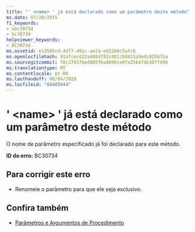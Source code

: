 ```yaml
---
title: "' <name> ' já está declarado como um parâmetro deste método"
ms.date: 07/20/2015
f1_keywords:
- vbc30734
- bc30734
helpviewer_keywords:
- BC30734
ms.assetid: e13585cd-4d77-491c-ae2a-e65260c5afc6
ms.openlocfilehash: 91afcecd22a4884792c401c68815a9edc026b7ba
ms.sourcegitcommit: f8c270376ed905f6a8896ce0fe25b4f4b38ff498
ms.translationtype: MT
ms.contentlocale: pt-BR
ms.lasthandoff: 06/04/2020
ms.locfileid: "84405944"
---
```

# <a name="name-is-already-declared-as-a-parameter-of-this-method"></a>' \<name> ' já está declarado como um parâmetro deste método
O nome de parâmetro especificado já foi declarado para este método.  
  
 **ID do erro:** BC30734  
  
## <a name="to-correct-this-error"></a>Para corrigir este erro  
  
- Renomeie o parâmetro para que ele seja exclusivo.  
  
## <a name="see-also"></a>Confira também

- [Parâmetros e Argumentos de Procedimento](../programming-guide/language-features/procedures/procedure-parameters-and-arguments.md)
